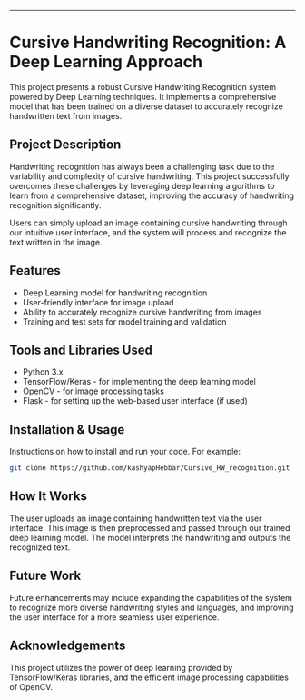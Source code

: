 

---

# Cursive Handwriting Recognition: A Deep Learning Approach

This project presents a robust Cursive Handwriting Recognition system powered by Deep Learning techniques. It implements a comprehensive model that has been trained on a diverse dataset to accurately recognize handwritten text from images.

## Project Description

Handwriting recognition has always been a challenging task due to the variability and complexity of cursive handwriting. This project successfully overcomes these challenges by leveraging deep learning algorithms to learn from a comprehensive dataset, improving the accuracy of handwriting recognition significantly.

Users can simply upload an image containing cursive handwriting through our intuitive user interface, and the system will process and recognize the text written in the image.

## Features

* Deep Learning model for handwriting recognition
* User-friendly interface for image upload
* Ability to accurately recognize cursive handwriting from images
* Training and test sets for model training and validation

## Tools and Libraries Used

* Python 3.x
* TensorFlow/Keras - for implementing the deep learning model
* OpenCV - for image processing tasks
* Flask - for setting up the web-based user interface (if used)

## Installation & Usage

Instructions on how to install and run your code. For example:

```sh
git clone https://github.com/kashyapHebbar/Cursive_HW_recognition.git
```

## How It Works

The user uploads an image containing handwritten text via the user interface. This image is then preprocessed and passed through our trained deep learning model. The model interprets the handwriting and outputs the recognized text.

## Future Work

Future enhancements may include expanding the capabilities of the system to recognize more diverse handwriting styles and languages, and improving the user interface for a more seamless user experience.

## Acknowledgements

This project utilizes the power of deep learning provided by TensorFlow/Keras libraries, and the efficient image processing capabilities of OpenCV.
